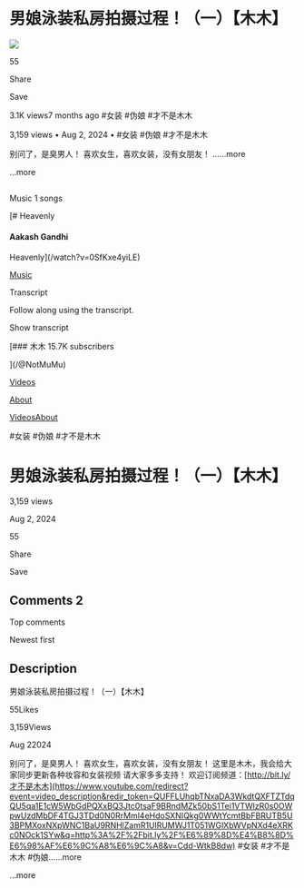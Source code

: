 # 男娘泳装私房拍摄过程！（一）【木木】

[![](https://yt3.ggpht.com/ytc/AIdro_knbFAW2qm1E1p2xI4NiTxz8ntPm2g3W6QzJaexxD0nVg=s48-c-k-c0x00ffffff-no-rj)](/@NotMuMu)

55

Share

Save

3.1K views7 months ago #女装 #伪娘 #才不是木木

3,159 views • Aug 2, 2024 • #女装 #伪娘 #才不是木木

别问了，是臭男人！ 喜欢女生，喜欢女装，没有女朋友！ …...more

...more

## 

Music 1 songs

[# Heavenly
#### Aakash Gandhi
Heavenly](/watch?v=0SfKxe4yiLE)

[Music](/channel/UC-9-kyTW8ZkZNDHQJ6FgpwQ)

Transcript

Follow along using the transcript.

Show transcript

[### 木木
15.7K subscribers

](/@NotMuMu)

[Videos](/channel/UCTh1u6leNfmZpDTAHEjW-NQ/videos)

[About](/channel/UCTh1u6leNfmZpDTAHEjW-NQ/about)

[Videos](/channel/UCTh1u6leNfmZpDTAHEjW-NQ/videos)[About](/channel/UCTh1u6leNfmZpDTAHEjW-NQ/about)

#女装 #伪娘 #才不是木木

# 男娘泳装私房拍摄过程！（一）【木木】

3,159 views

Aug 2, 2024

55

Share

Save

## Comments 2

Top comments

Newest first

## Description

男娘泳装私房拍摄过程！（一）【木木】

55Likes

3,159Views

Aug 22024

别问了，是臭男人！ 喜欢女生，喜欢女装，没有女朋友！ 这里是木木，我会给大家同步更新各种妆容和女装视频 请大家多多支持！ 欢迎订阅频道：[http://bit.ly/才不是木木](https://www.youtube.com/redirect?event=video_description&redir_token=QUFFLUhqbTNxaDA3WkdtQXFTZTdqQU5qa1E1cW5WbGdPQXxBQ3Jtc0tsaF9BRndMZk50bS1Tei1VTWlzR0s0OWpwUzdMbDF4TGJ3TDd0N0RrMml4eHdoSXNIQkg0WWtYcmtBbFBRUTB5U3BPMXoxNXpWNC1BaU9RNHlZamR1UlRUMWJ1T051WGlXbWVpNXd4eXRKc0NOck1SYw&q=http%3A%2F%2Fbit.ly%2F%E6%89%8D%E4%B8%8D%E6%98%AF%E6%9C%A8%E6%9C%A8&v=Cdd-WtkB8dw) #女装 #才不是木木 #伪娘…...more

...more
